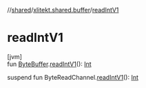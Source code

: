 //[shared](../../index.md)/[xlitekt.shared.buffer](index.md)/[readIntV1](read-int-v1.md)

# readIntV1

[jvm]\
fun [ByteBuffer](https://docs.oracle.com/javase/8/docs/api/java/nio/ByteBuffer.html).[readIntV1](read-int-v1.md)(): [Int](https://kotlinlang.org/api/latest/jvm/stdlib/kotlin/-int/index.html)

suspend fun ByteReadChannel.[readIntV1](read-int-v1.md)(): [Int](https://kotlinlang.org/api/latest/jvm/stdlib/kotlin/-int/index.html)
